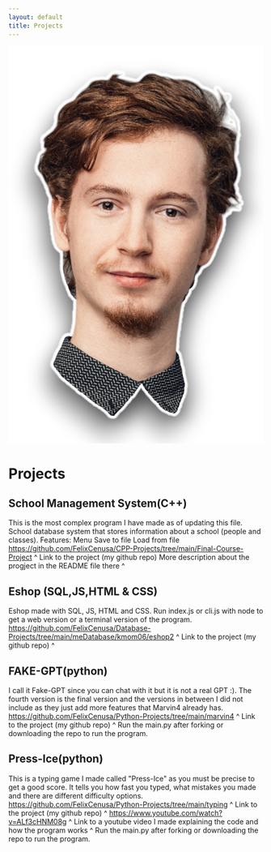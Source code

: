 ```yaml
---
layout: default
title: Projects
---
```


![Logo](/assets/img/me.png)

# Projects

## School Management System(C++)
This is the most complex program I have made as of updating this file.
School database system that stores information about a school (people and classes).
Features:
    Menu
    Save to file
    Load from file
https://github.com/FelixCenusa/CPP-Projects/tree/main/Final-Course-Project
^ Link to the project (my github repo) More description about the progject in the README file there ^

## Eshop (SQL,JS,HTML & CSS)
Eshop made with SQL, JS, HTML and CSS.
Run index.js or cli.js with node to get a web version or a terminal version of the program.
https://github.com/FelixCenusa/Database-Projects/tree/main/meDatabase/kmom06/eshop2
^ Link to the project (my github repo) ^

## FAKE-GPT(python)
I call it Fake-GPT since you can chat with it but it is not a real GPT :). The fourth version is the final version and the versions in between I did not include as they just add more features that Marvin4 already has.
https://github.com/FelixCenusa/Python-Projects/tree/main/marvin4
^ Link to the project (my github repo) ^
Run the main.py after forking or downloading the repo to run the program.

## Press-Ice(python)
This is a typing game I made called "Press-Ice" as you must be precise to get a good score. 
It tells you how fast you typed, what mistakes you made and there are different difficulty options.
https://github.com/FelixCenusa/Python-Projects/tree/main/typing
^ Link to the project (my github repo) ^
https://www.youtube.com/watch?v=ALf3cHNM08g
^ Link to a youtube video I made explaining the code and how the program works ^
Run the main.py after forking or downloading the repo to run the program.

